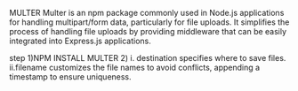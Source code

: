 MULTER 
Multer is an npm package commonly used in Node.js applications for handling multipart/form data, particularly for file uploads. 
It simplifies the process of handling file uploads by providing middleware that can be easily integrated into Express.js applications.

step 1)NPM INSTALL MULTER
     2) i. destination specifies where to save files.
        ii.filename customizes the file names to avoid conflicts, appending a timestamp to ensure uniqueness.
